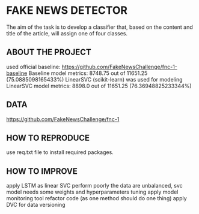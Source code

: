 # FAKE NEWS DETECTOR
The aim of the task is to develop a classifier that, based on the content and title of the article, will assign one of four classes.

## ABOUT THE PROJECT
used official baseline: https://github.com/FakeNewsChallenge/fnc-1-baseline
Baseline model metrics: 8748.75 out of 11651.25  (75.0885098165433%)
LinearSVC (scikit-learn) was used for modeling
LinearSVC model metrics: 8898.0 out of 11651.25   (76.36948825233344%)

## DATA
https://github.com/FakeNewsChallenge/fnc-1

## HOW TO REPRODUCE
use req.txt file to install required packages.

## HOW TO IMPROVE
apply LSTM as linear SVC perform poorly
the data are unbalanced, svc model needs some weights and hyperparameters tuning
apply model monitoring tool
refactor code (as one method should do one thing)
apply DVC for data versioning